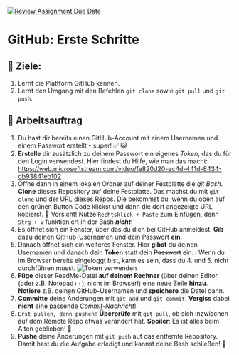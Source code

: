 [![Review Assignment Due Date](https://classroom.github.com/assets/deadline-readme-button-24ddc0f5d75046c5622901739e7c5dd533143b0c8e959d652212380cedb1ea36.svg)](https://classroom.github.com/a/zi1cBkWX)
# GitHub: Erste Schritte

## :dart: Ziele:

1. Lernt die Plattform GitHub kennen.  
2. Lernt den Umgang mit den Befehlen `git clone` sowie `git pull` und `git push`.

## :pushpin: Arbeitsauftrag
1. Du hast dir bereits einen GitHub-Account mit einem Usernamen und einem Passwort erstellt - super! ✅ 😺
2. **Erstelle** dir zusätzlich zu deinem Passwort ein eigenes *Token*, das du für den Login verwendest. Hier findest du Hilfe, wie man das macht: https://web.microsoftstream.com/video/fe820d20-ec4d-441d-8434-db93841eb102
3. Öffne dann in einem lokalen Ordner auf deiner Festplatte die *git Bash*. **Clone** dieses Repository auf deine Festplatte. Das machst du mit `git clone` und der URL dieses Repos. Die bekommst du, wenn du oben auf den grünen Button Code klickst und dann die dort angezeigte URL kopierst.
   🚨 Vorsicht! Nutze `Rechtsklick + Paste` zum Einfügen, denn `Strg + V` funktioniert in der Bash __*nicht*__!
4. Es öffnet sich ein Fenster, über das du dich bei GitHub anmeldest. **Gib** dazu deinen GitHub-Usernamen und dein Passwort **ein**.
5. Danach öffnet sich ein weiteres Fenster. Hier **gibst** du deinen Usernamen und danach dein __**Token**__ statt dein ~~Passwort~~ ein.
ℹ️ Wenn du im Browser bereits eingeloggt bist, kann es sein, dass du 4. und 5. nicht durchführen musst.
![Token verwenden](https://github.com/LW-Lewin/GitHub-erste-Schritte/assets/118429221/09cf2c52-d969-47aa-91f3-8a99257840c7)
7. **Füge** dieser ReadMe-Datei **auf deinem Rechner** (über deinen Editor (oder z.B. Notepad++), nicht im Browser!) eine neue Zeile **hinzu**. **Notiere** z.B. deinen GitHub-Usernamen und **speichere** die Datei dann.
8. **Committe** deine Änderungen mit `git add` und `git commit`. **Vergiss** dabei **nicht** eine passende *Commit-Nachricht*!
9. `Erst pullen, dann pushen!` **Überprüfe** mit `git pull`, ob sich inzwischen auf dem Remote Repo etwas verändert hat.
   __Spoiler__: Es ist alles beim Alten geblieben! 🙂
10. **Pushe** deine Änderungen mit `git push` auf das entfernte Repository. Damit hast du die Aufgabe erledigt und kannst deine Bash schließen! 🥳
